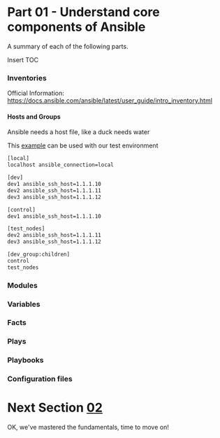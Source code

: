 # Part 01 - Understand core components of Ansible
A summary of each of the following parts.

Insert TOC

### Inventories
Official Information:
https://docs.ansible.com/ansible/latest/user_guide/intro_inventory.html

#### Hosts and Groups
Ansible needs a host file, like a duck needs water

This [example](hosts) can be used with our test environment
```bash
[local]
localhost ansible_connection=local

[dev]
dev1 ansible_ssh_host=1.1.1.10
dev2 ansible_ssh_host=1.1.1.11
dev3 ansible_ssh_host=1.1.1.12

[control]
dev1 ansible_ssh_host=1.1.1.10

[test_nodes]
dev2 ansible_ssh_host=1.1.1.11
dev3 ansible_ssh_host=1.1.1.12

[dev_group:children]
control
test_nodes
```


### Modules
### Variables
### Facts
### Plays
### Playbooks
### Configuration files

# Next Section [02](../02/)
OK, we've mastered the fundamentals, time to move on!
